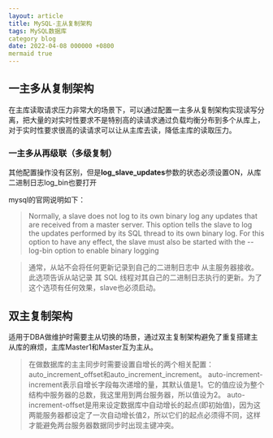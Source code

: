 ```yaml
---
layout: article
title: MySQL-主从复制架构
tags: MySQL数据库
category blog
date: 2022-04-08 000000 +0800
mermaid true
---
```


## 一主多从复制架构

在主库读取请求压力非常大的场景下，可以通过配置一主多从复制架构实现读写分离，把大量的对实时性要求不是特别高的读请求通过负载均衡分布到多个从库上，对于实时性要求很高的读请求可以让从主库去读，降低主库的读取压力。

### 一主多从再级联（多级复制）

其他配置操作没有区别，但是**log_slave_updates**参数的状态必须设置ON，从库二进制日志log_bin也要打开

mysql的官网说明如下：

> Normally, a slave does not log to its own binary log any updates that
> are received from a master server. This option tells the slave to log
> the updates performed by its SQL thread to its own binary log. For
> this option to have any effect, the slave must also be started with
> the --log-bin option to enable binary logging

> 通常，从站不会将任何更新记录到自己的二进制日志中 从主服务器接收。此选项告诉从站记录 其 SQL 线程对其自己的二进制日志执行的更新。为了这个选项有任何效果，slave也必须启动。

## 双主复制架构

适用于DBA做维护时需要主从切换的场景，通过双主复制架构避免了重复搭建主从库的麻烦，主库Master1和Master互为主从。


> 在做数据库的主主同步时需要设置自增长的两个相关配置：auto_increment_offset和auto_increment_increment。
> auto-increment-increment表示自增长字段每次递增的量，其默认值是1。它的值应设为整个结构中服务器的总数，我这里用到两台服务器，所以值设为2。
> auto-increment-offset是用来设定数据库中自动增长的起点(即初始值)，因为这两能服务器都设定了一次自动增长值2，所以它们的起点必须得不同，这样才能避免两台服务器数据同步时出现主键冲突。


